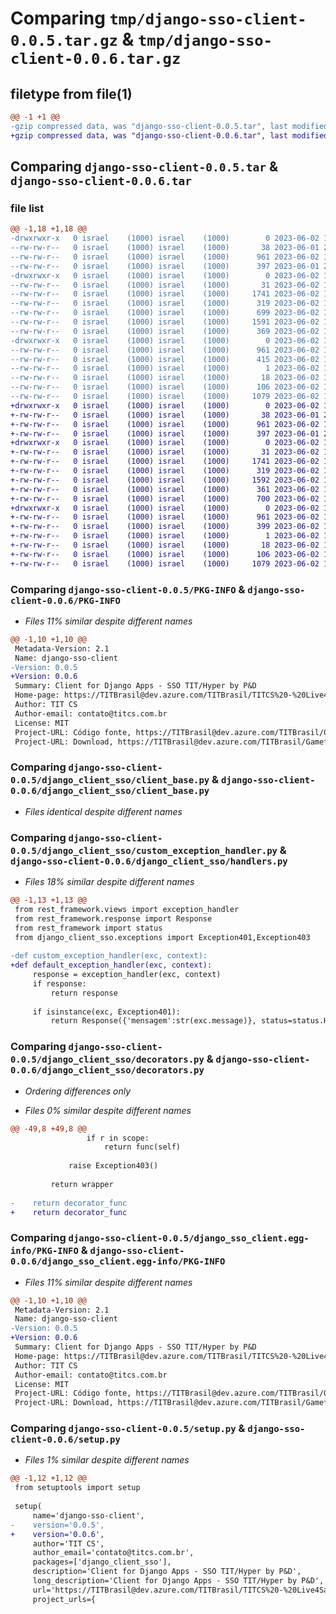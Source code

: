 # Comparing `tmp/django-sso-client-0.0.5.tar.gz` & `tmp/django-sso-client-0.0.6.tar.gz`

## filetype from file(1)

```diff
@@ -1 +1 @@
-gzip compressed data, was "django-sso-client-0.0.5.tar", last modified: Fri Jun  2 19:08:19 2023, max compression
+gzip compressed data, was "django-sso-client-0.0.6.tar", last modified: Fri Jun  2 19:35:30 2023, max compression
```

## Comparing `django-sso-client-0.0.5.tar` & `django-sso-client-0.0.6.tar`

### file list

```diff
@@ -1,18 +1,18 @@
-drwxrwxr-x   0 israel    (1000) israel    (1000)        0 2023-06-02 19:08:19.380240 django-sso-client-0.0.5/
--rw-rw-r--   0 israel    (1000) israel    (1000)       38 2023-06-01 22:36:35.000000 django-sso-client-0.0.5/LICENSE.txt
--rw-rw-r--   0 israel    (1000) israel    (1000)      961 2023-06-02 19:08:19.384240 django-sso-client-0.0.5/PKG-INFO
--rw-rw-r--   0 israel    (1000) israel    (1000)      397 2023-06-01 22:45:46.000000 django-sso-client-0.0.5/README.md
-drwxrwxr-x   0 israel    (1000) israel    (1000)        0 2023-06-02 19:08:19.380240 django-sso-client-0.0.5/django_client_sso/
--rw-rw-r--   0 israel    (1000) israel    (1000)       31 2023-06-02 17:02:09.000000 django-sso-client-0.0.5/django_client_sso/__init__.py
--rw-rw-r--   0 israel    (1000) israel    (1000)     1741 2023-06-02 19:03:13.000000 django-sso-client-0.0.5/django_client_sso/client_base.py
--rw-rw-r--   0 israel    (1000) israel    (1000)      319 2023-06-02 17:13:57.000000 django-sso-client-0.0.5/django_client_sso/client_office365.py
--rw-rw-r--   0 israel    (1000) israel    (1000)      699 2023-06-02 19:00:45.000000 django-sso-client-0.0.5/django_client_sso/custom_exception_handler.py
--rw-rw-r--   0 israel    (1000) israel    (1000)     1591 2023-06-02 19:06:53.000000 django-sso-client-0.0.5/django_client_sso/decorators.py
--rw-rw-r--   0 israel    (1000) israel    (1000)      369 2023-06-02 19:05:40.000000 django-sso-client-0.0.5/django_client_sso/exceptions.py
-drwxrwxr-x   0 israel    (1000) israel    (1000)        0 2023-06-02 19:08:19.380240 django-sso-client-0.0.5/django_sso_client.egg-info/
--rw-rw-r--   0 israel    (1000) israel    (1000)      961 2023-06-02 19:08:19.000000 django-sso-client-0.0.5/django_sso_client.egg-info/PKG-INFO
--rw-rw-r--   0 israel    (1000) israel    (1000)      415 2023-06-02 19:08:19.000000 django-sso-client-0.0.5/django_sso_client.egg-info/SOURCES.txt
--rw-rw-r--   0 israel    (1000) israel    (1000)        1 2023-06-02 19:08:19.000000 django-sso-client-0.0.5/django_sso_client.egg-info/dependency_links.txt
--rw-rw-r--   0 israel    (1000) israel    (1000)       18 2023-06-02 19:08:19.000000 django-sso-client-0.0.5/django_sso_client.egg-info/top_level.txt
--rw-rw-r--   0 israel    (1000) israel    (1000)      106 2023-06-02 19:08:19.384240 django-sso-client-0.0.5/setup.cfg
--rw-rw-r--   0 israel    (1000) israel    (1000)     1079 2023-06-02 19:08:09.000000 django-sso-client-0.0.5/setup.py
+drwxrwxr-x   0 israel    (1000) israel    (1000)        0 2023-06-02 19:35:30.548005 django-sso-client-0.0.6/
+-rw-rw-r--   0 israel    (1000) israel    (1000)       38 2023-06-01 22:36:35.000000 django-sso-client-0.0.6/LICENSE.txt
+-rw-rw-r--   0 israel    (1000) israel    (1000)      961 2023-06-02 19:35:30.548005 django-sso-client-0.0.6/PKG-INFO
+-rw-rw-r--   0 israel    (1000) israel    (1000)      397 2023-06-01 22:45:46.000000 django-sso-client-0.0.6/README.md
+drwxrwxr-x   0 israel    (1000) israel    (1000)        0 2023-06-02 19:35:30.548005 django-sso-client-0.0.6/django_client_sso/
+-rw-rw-r--   0 israel    (1000) israel    (1000)       31 2023-06-02 17:02:09.000000 django-sso-client-0.0.6/django_client_sso/__init__.py
+-rw-rw-r--   0 israel    (1000) israel    (1000)     1741 2023-06-02 19:03:13.000000 django-sso-client-0.0.6/django_client_sso/client_base.py
+-rw-rw-r--   0 israel    (1000) israel    (1000)      319 2023-06-02 17:13:57.000000 django-sso-client-0.0.6/django_client_sso/client_office365.py
+-rw-rw-r--   0 israel    (1000) israel    (1000)     1592 2023-06-02 19:32:28.000000 django-sso-client-0.0.6/django_client_sso/decorators.py
+-rw-rw-r--   0 israel    (1000) israel    (1000)      361 2023-06-02 19:33:03.000000 django-sso-client-0.0.6/django_client_sso/exceptions.py
+-rw-rw-r--   0 israel    (1000) israel    (1000)      700 2023-06-02 19:35:23.000000 django-sso-client-0.0.6/django_client_sso/handlers.py
+drwxrwxr-x   0 israel    (1000) israel    (1000)        0 2023-06-02 19:35:30.548005 django-sso-client-0.0.6/django_sso_client.egg-info/
+-rw-rw-r--   0 israel    (1000) israel    (1000)      961 2023-06-02 19:35:30.000000 django-sso-client-0.0.6/django_sso_client.egg-info/PKG-INFO
+-rw-rw-r--   0 israel    (1000) israel    (1000)      399 2023-06-02 19:35:30.000000 django-sso-client-0.0.6/django_sso_client.egg-info/SOURCES.txt
+-rw-rw-r--   0 israel    (1000) israel    (1000)        1 2023-06-02 19:35:30.000000 django-sso-client-0.0.6/django_sso_client.egg-info/dependency_links.txt
+-rw-rw-r--   0 israel    (1000) israel    (1000)       18 2023-06-02 19:35:30.000000 django-sso-client-0.0.6/django_sso_client.egg-info/top_level.txt
+-rw-rw-r--   0 israel    (1000) israel    (1000)      106 2023-06-02 19:35:30.548005 django-sso-client-0.0.6/setup.cfg
+-rw-rw-r--   0 israel    (1000) israel    (1000)     1079 2023-06-02 19:34:43.000000 django-sso-client-0.0.6/setup.py
```

### Comparing `django-sso-client-0.0.5/PKG-INFO` & `django-sso-client-0.0.6/PKG-INFO`

 * *Files 11% similar despite different names*

```diff
@@ -1,10 +1,10 @@
 Metadata-Version: 2.1
 Name: django-sso-client
-Version: 0.0.5
+Version: 0.0.6
 Summary: Client for Django Apps - SSO TIT/Hyper by P&D
 Home-page: https://TITBrasil@dev.azure.com/TITBrasil/TITCS%20-%20Live4Safe/_git/Live4Safe_Common
 Author: TIT CS
 Author-email: contato@titcs.com.br
 License: MIT
 Project-URL: Código fonte, https://TITBrasil@dev.azure.com/TITBrasil/Gamefica/_git/DJANGO_CLIENT
 Project-URL: Download, https://TITBrasil@dev.azure.com/TITBrasil/Gamefica/_git/DJANGO_CLIENT
```

### Comparing `django-sso-client-0.0.5/django_client_sso/client_base.py` & `django-sso-client-0.0.6/django_client_sso/client_base.py`

 * *Files identical despite different names*

### Comparing `django-sso-client-0.0.5/django_client_sso/custom_exception_handler.py` & `django-sso-client-0.0.6/django_client_sso/handlers.py`

 * *Files 18% similar despite different names*

```diff
@@ -1,13 +1,13 @@
 from rest_framework.views import exception_handler
 from rest_framework.response import Response
 from rest_framework import status
 from django_client_sso.exceptions import Exception401,Exception403
 
-def custom_exception_handler(exc, context):
+def default_exception_handler(exc, context):
     response = exception_handler(exc, context)
     if response:
         return response
     
     if isinstance(exc, Exception401):
         return Response({'mensagem':str(exc.message)}, status=status.HTTP_401_UNAUTHORIZED)
```

### Comparing `django-sso-client-0.0.5/django_client_sso/decorators.py` & `django-sso-client-0.0.6/django_client_sso/decorators.py`

 * *Ordering differences only*

 * *Files 0% similar despite different names*

```diff
@@ -49,8 +49,8 @@
                 if r in scope:
                     return func(self)
            
             raise Exception403()
     
         return wrapper
 
-    return decorator_func
+    return decorator_func
```

### Comparing `django-sso-client-0.0.5/django_sso_client.egg-info/PKG-INFO` & `django-sso-client-0.0.6/django_sso_client.egg-info/PKG-INFO`

 * *Files 11% similar despite different names*

```diff
@@ -1,10 +1,10 @@
 Metadata-Version: 2.1
 Name: django-sso-client
-Version: 0.0.5
+Version: 0.0.6
 Summary: Client for Django Apps - SSO TIT/Hyper by P&D
 Home-page: https://TITBrasil@dev.azure.com/TITBrasil/TITCS%20-%20Live4Safe/_git/Live4Safe_Common
 Author: TIT CS
 Author-email: contato@titcs.com.br
 License: MIT
 Project-URL: Código fonte, https://TITBrasil@dev.azure.com/TITBrasil/Gamefica/_git/DJANGO_CLIENT
 Project-URL: Download, https://TITBrasil@dev.azure.com/TITBrasil/Gamefica/_git/DJANGO_CLIENT
```

### Comparing `django-sso-client-0.0.5/setup.py` & `django-sso-client-0.0.6/setup.py`

 * *Files 1% similar despite different names*

```diff
@@ -1,12 +1,12 @@
 from setuptools import setup
 
 setup(
     name='django-sso-client',
-    version='0.0.5',
+    version='0.0.6',
     author='TIT CS',
     author_email='contato@titcs.com.br',
     packages=['django_client_sso'],
     description='Client for Django Apps - SSO TIT/Hyper by P&D',
     long_description='Client for Django Apps - SSO TIT/Hyper by P&D',
     url='https://TITBrasil@dev.azure.com/TITBrasil/TITCS%20-%20Live4Safe/_git/Live4Safe_Common',
     project_urls={
```

